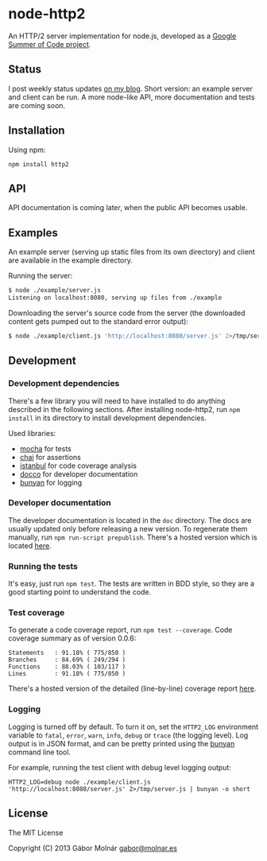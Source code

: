 node-http2
==========

An HTTP/2 server implementation for node.js, developed as a [Google Summer of Code project][1].

[1]: https://google-melange.appspot.com/gsoc/project/google/gsoc2013/molnarg/5001

Status
------

I post weekly status updates [on my blog][2]. Short version: an example server and client can be
run. A more node-like API, more documentation and tests are coming soon.

[2]: http://gabor.molnar.es/blog/categories/google-summer-of-code/

Installation
------------

Using npm:

```
npm install http2
```

API
---

API documentation is coming later, when the public API becomes usable.

Examples
--------

An example server (serving up static files from its own directory) and client are available in the
example directory.

Running the server:

```bash
$ node ./example/server.js
Listening on localhost:8080, serving up files from ./example
```

Downloading the server's source code from the server (the downloaded content gets pumped out to the
standard error output):

```bash
$ node ./example/client.js 'http://localhost:8080/server.js' 2>/tmp/server.js
```

Development
-----------

### Development dependencies ###

There's a few library you will need to have installed to do anything described in the following
sections. After installing node-http2, run `npm install` in its directory to install development
dependencies.

Used libraries:

* [mocha][3] for tests
* [chai][4] for assertions
* [istanbul][5] for code coverage analysis
* [docco][6] for developer documentation
* [bunyan][7] for logging

[3]: http://visionmedia.github.io/mocha/
[4]: http://chaijs.com/
[5]: https://github.com/gotwarlost/istanbul
[6]: http://jashkenas.github.io/docco/
[7]: https://github.com/trentm/node-bunyan

### Developer documentation ###

The developer documentation is located in the `doc` directory. The docs are usually updated only
before releasing a new version. To regenerate them manually, run `npm run-script prepublish`.
There's a hosted version which is located [here](http://molnarg.github.io/node-http2/doc/).

### Running the tests ###

It's easy, just run `npm test`. The tests are written in BDD style, so they are a good starting
point to understand the code.

### Test coverage ###

To generate a code coverage report, run `npm test --coverage`. Code coverage summary as of version
0.0.6:
```
Statements   : 91.18% ( 775/850 )
Branches     : 84.69% ( 249/294 )
Functions    : 88.03% ( 103/117 )
Lines        : 91.18% ( 775/850 )
```

There's a hosted version of the detailed (line-by-line) coverage report [here][8].

[8]: http://molnarg.github.io/node-http2/coverage/lcov-report/lib/

### Logging ###

Logging is turned off by default. To turn it on, set the `HTTP2_LOG` environment variable to
`fatal`, `error`, `warn`, `info`, `debug` or `trace` (the logging level). Log output is in JSON
format, and can be pretty printed using the [bunyan][7] command line tool.

For example, running the test client with debug level logging output:

```
HTTP2_LOG=debug node ./example/client.js 'http://localhost:8080/server.js' 2>/tmp/server.js | bunyan -o short
```

License
-------

The MIT License

Copyright (C) 2013 Gábor Molnár <gabor@molnar.es>
